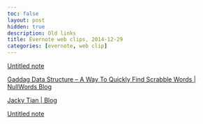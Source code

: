 ```yaml
---
toc: false
layout: post
hidden: true
description: Old links
title: Evernote web clips, 2014-12-29
categories: [evernote, web clip]
---
```


[Untitled note](http://ericsink.com/downloads/faster-scrabble-gordon.pdf)

[Gaddag Data Structure – A Way To Quickly Find Scrabble Words | NullWords Blog](http://nullwords.wordpress.com/2013/02/27/gaddag-data-structure/)

[Jacky Tian | Blog](http://blog.xjtian.com/post/50516439182/a-smarter-scrabble-ai-part-1-lexical)

[Untitled note](https://raw.githubusercontent.com/pwestling/GamePlaying/master/src/scrabble/GADDAG.java)

